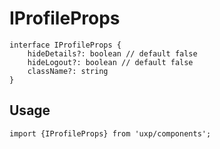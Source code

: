 # IProfileProps








```tsx
interface IProfileProps {
    hideDetails?: boolean // default false
    hideLogout?: boolean // default false
    className?: string
}
```

## Usage



```tsx
import {IProfileProps} from 'uxp/components';
```


